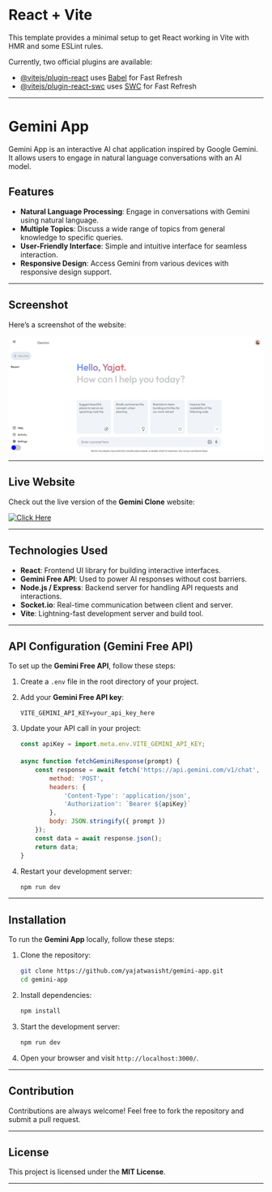 # React + Vite  

This template provides a minimal setup to get React working in Vite with HMR and some ESLint rules.  

Currently, two official plugins are available:  

- [@vitejs/plugin-react](https://github.com/vitejs/vite-plugin-react/blob/main/packages/plugin-react/README.md) uses [Babel](https://babeljs.io/) for Fast Refresh  
- [@vitejs/plugin-react-swc](https://github.com/vitejs/vite-plugin-react-swc) uses [SWC](https://swc.rs/) for Fast Refresh  

---

# Gemini App  


Gemini App is an interactive AI chat application inspired by Google Gemini. It allows users to engage in natural language conversations with an AI model.  

## Features  

- **Natural Language Processing**: Engage in conversations with Gemini using natural language.  
- **Multiple Topics**: Discuss a wide range of topics from general knowledge to specific queries.  
- **User-Friendly Interface**: Simple and intuitive interface for seamless interaction.  
- **Responsive Design**: Access Gemini from various devices with responsive design support.  

---

## Screenshot  

Here’s a screenshot of the website:  

![App Screenshot](gemini.png)  

---

## Live Website  

Check out the live version of the **Gemini Clone** website:  

[![Click Here](https://img.shields.io/badge/Click%20Here-008CBA?style=for-the-badge&logo=web&logoColor=white)](https://yajatgeminiclone.netlify.app/)  

---

## Technologies Used  

- **React**: Frontend UI library for building interactive interfaces.  
- **Gemini Free API**: Used to power AI responses without cost barriers.  
- **Node.js / Express**: Backend server for handling API requests and interactions.  
- **Socket.io**: Real-time communication between client and server.  
- **Vite**: Lightning-fast development server and build tool.  

---

## API Configuration (Gemini Free API)  

To set up the **Gemini Free API**, follow these steps:

1. Create a `.env` file in the root directory of your project.  
2. Add your **Gemini Free API key**:

   ```env
   VITE_GEMINI_API_KEY=your_api_key_here
   ```

3. Update your API call in your project:

   ```javascript
   const apiKey = import.meta.env.VITE_GEMINI_API_KEY;

   async function fetchGeminiResponse(prompt) {
       const response = await fetch('https://api.gemini.com/v1/chat', {
           method: 'POST',
           headers: {
               'Content-Type': 'application/json',
               'Authorization': `Bearer ${apiKey}`
           },
           body: JSON.stringify({ prompt })
       });
       const data = await response.json();
       return data;
   }
   ```

4. Restart your development server:

   ```bash
   npm run dev
   ```

---

## Installation  

To run the **Gemini App** locally, follow these steps:

1. Clone the repository:

   ```bash
   git clone https://github.com/yajatwasisht/gemini-app.git
   cd gemini-app
   ```

2. Install dependencies:

   ```bash
   npm install
   ```

3. Start the development server:

   ```bash
   npm run dev
   ```

4. Open your browser and visit `http://localhost:3000/`.  

---

## Contribution  

Contributions are always welcome! Feel free to fork the repository and submit a pull request.  

---

## License  

This project is licensed under the **MIT License**.  

---
